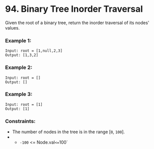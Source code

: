 # 94. Binary Tree Inorder Traversal

Given the root of a binary tree, return the inorder traversal of its nodes' values.

### Example 1:

```
Input: root = [1,null,2,3]
Output: [1,3,2]
```

### Example 2:

```
Input: root = []
Output: []
```

### Example 3:

```
Input: root = [1]
Output: [1]
```

### Constraints:

- The number of nodes in the tree is in the range [`0`, `100`].
- - `-100` <= Node.val` <= `100`
